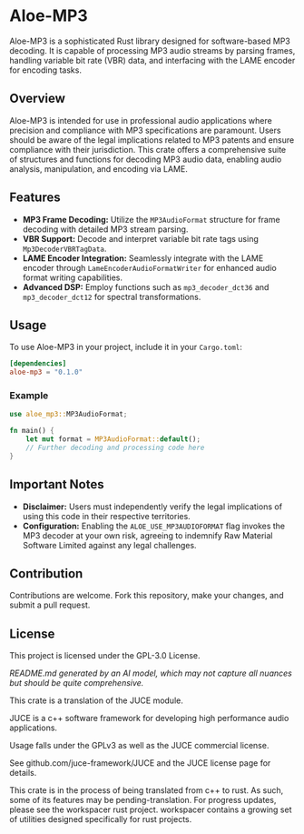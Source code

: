 # Aloe-MP3

Aloe-MP3 is a sophisticated Rust library designed for software-based MP3 decoding. It is capable of processing MP3 audio streams by parsing frames, handling variable bit rate (VBR) data, and interfacing with the LAME encoder for encoding tasks.

## Overview
Aloe-MP3 is intended for use in professional audio applications where precision and compliance with MP3 specifications are paramount. Users should be aware of the legal implications related to MP3 patents and ensure compliance with their jurisdiction. This crate offers a comprehensive suite of structures and functions for decoding MP3 audio data, enabling audio analysis, manipulation, and encoding via LAME.

## Features
- **MP3 Frame Decoding:** Utilize the `MP3AudioFormat` structure for frame decoding with detailed MP3 stream parsing.
- **VBR Support:** Decode and interpret variable bit rate tags using `Mp3DecoderVBRTagData`.
- **LAME Encoder Integration:** Seamlessly integrate with the LAME encoder through `LameEncoderAudioFormatWriter` for enhanced audio format writing capabilities.
- **Advanced DSP:** Employ functions such as `mp3_decoder_dct36` and `mp3_decoder_dct12` for spectral transformations.

## Usage
To use Aloe-MP3 in your project, include it in your `Cargo.toml`:
```toml
[dependencies]
aloe-mp3 = "0.1.0"
```

### Example
```rust
use aloe_mp3::MP3AudioFormat;

fn main() {
    let mut format = MP3AudioFormat::default();
    // Further decoding and processing code here
}
```

## Important Notes
- **Disclaimer:** Users must independently verify the legal implications of using this code in their respective territories.
- **Configuration:** Enabling the `ALOE_USE_MP3AUDIOFORMAT` flag invokes the MP3 decoder at your own risk, agreeing to indemnify Raw Material Software Limited against any legal challenges.

## Contribution
Contributions are welcome. Fork this repository, make your changes, and submit a pull request.

## License
This project is licensed under the GPL-3.0 License.

*README.md generated by an AI model, which may not capture all nuances but should be quite comprehensive.*

This crate is a translation of the JUCE module.

JUCE is a c++ software framework for developing high performance audio applications.

Usage falls under the GPLv3 as well as the JUCE commercial license.

See github.com/juce-framework/JUCE and the JUCE license page for details.

This crate is in the process of being translated from c++ to rust. As such, some of its features may be pending-translation. For progress updates, please see the workspacer rust project. workspacer contains a growing set of utilities designed specifically for rust projects.
